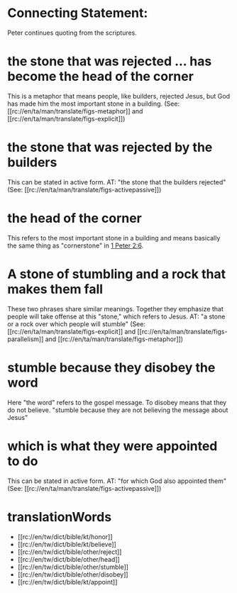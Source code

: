 # Connecting Statement:

Peter continues quoting from the scriptures.

# the stone that was rejected ... has become the head of the corner

This is a metaphor that means people, like builders, rejected Jesus, but God has made him the most important stone in a building. (See: [[rc://en/ta/man/translate/figs-metaphor]] and [[rc://en/ta/man/translate/figs-explicit]])

# the stone that was rejected by the builders

This can be stated in active form. AT: "the stone that the builders rejected" (See: [[rc://en/ta/man/translate/figs-activepassive]])

# the head of the corner

This refers to the most important stone in a building and means basically the same thing as "cornerstone" in [1 Peter 2:6](./06.md).

# A stone of stumbling and a rock that makes them fall

These two phrases share similar meanings. Together they emphasize that people will take offense at this "stone," which refers to Jesus. AT: "a stone or a rock over which people will stumble" (See: [[rc://en/ta/man/translate/figs-explicit]] and [[rc://en/ta/man/translate/figs-parallelism]] and [[rc://en/ta/man/translate/figs-metaphor]])

# stumble because they disobey the word

Here "the word" refers to the gospel message. To disobey means that they do not believe. "stumble because they are not believing the message about Jesus"

# which is what they were appointed to do

This can be stated in active form. AT: "for which God also appointed them" (See: [[rc://en/ta/man/translate/figs-activepassive]])

# translationWords

* [[rc://en/tw/dict/bible/kt/honor]]
* [[rc://en/tw/dict/bible/kt/believe]]
* [[rc://en/tw/dict/bible/other/reject]]
* [[rc://en/tw/dict/bible/other/head]]
* [[rc://en/tw/dict/bible/other/stumble]]
* [[rc://en/tw/dict/bible/other/disobey]]
* [[rc://en/tw/dict/bible/kt/appoint]]